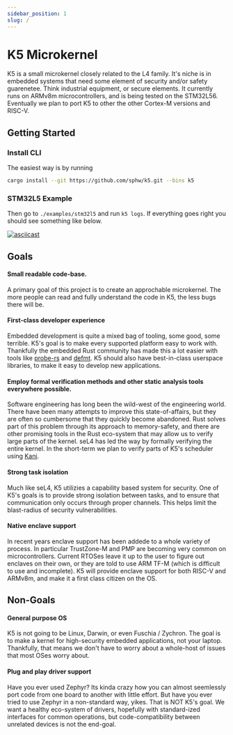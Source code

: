 ```yaml
---
sidebar_position: 1
slug: /
---
```


# K5 Microkernel

K5 is a small microkernel closely related to the L4 family. It's niche is in embedded systems that need some element of security and/or safety guarenetee. Think industrial equipment, or secure elements. It currently runs on ARMv8m microcontrollers, and is being tested on the STM32L56. Eventually we plan to port K5 to other the other Cortex-M versions and RISC-V. 

## Getting Started

### Install CLI
The easiest way is by running 
```sh
cargo install --git https://github.com/sphw/k5.git --bins k5
```

### STM32L5 Example

Then go to `./examples/stm32l5` and run `k5 logs`. If everything goes right you should see something like below.

[![asciicast](https://asciinema.org/a/509730.svg)](https://asciinema.org/a/509730)

## Goals
#### Small readable code-base.

A primary goal of this project is to create an approchable microkernel. The more people can read and fully understand the code in K5, the less bugs there will be.

#### First-class developer experience
Embedded development is quite a mixed bag of tooling, some good, some terrible. K5's goal is to make every supported platform easy to work with. Thankfully the embedded Rust community has made this a lot easier with tools like [probe-rs](https://github.com/probe-rs/probe-rs) and [defmt](https://github.com/knurling-rs/defmt). K5 should also have best-in-class userspace libraries, to make it easy to develop new applications.

#### Employ formal verification methods and other static analysis tools everywhere possible.

Software engineering has long been the wild-west of the engineering world. There have been many attempts to improve this state-of-affairs, but they are often so cumbersome that they quickly become abandoned. Rust solves part of this problem through its approach to memory-safety, and there are other promising tools in the Rust eco-system that may allow us to verify large parts of the kernel. seL4 has led the way by formally verifying the entire kernel. In the short-term we plan to verify parts of K5's scheduler using [Kani](https://github.com/model-checking/kani).

#### Strong task isolation
Much like seL4, K5 utilizies a capability based system for security. One of K5's goals is to provide strong isolation between tasks, and to ensure that communication only occurs through proper channels. This helps limit the blast-radius of security vulnerabilities.

#### Native enclave support
In recent years enclave support has been addede to a whole variety of process. In particular TrustZone-M and PMP are becoming very common on microcontrollers. Current RTOSes leave it up to the user to figure out enclaves on their own, or they are told to use ARM TF-M (which is difficult to use and incomplete). K5 will provide enclave support for both RISC-V and ARMv8m, and make it a first class citizen on the OS. 

## Non-Goals

#### General purpose OS
K5 is not going to be Linux, Darwin, or even Fuschia / Zychron. The goal is to make a kernel for high-security embedded applications, not your laptop. Thankfully, that means we don't have to worry about a whole-host of issues that most OSes worry about.

#### Plug and play driver support

Have you ever used Zephyr? Its kinda crazy how you can almost seemlessly port code from one board to another with little effort. But have you ever tried to use Zephyr in a non-standard way, yikes. That is NOT K5's goal. We want a healthy eco-system of drivers, hopefully with standard-ized interfaces for common operations, but code-compatibility between unrelated devices is not the end-goal.
